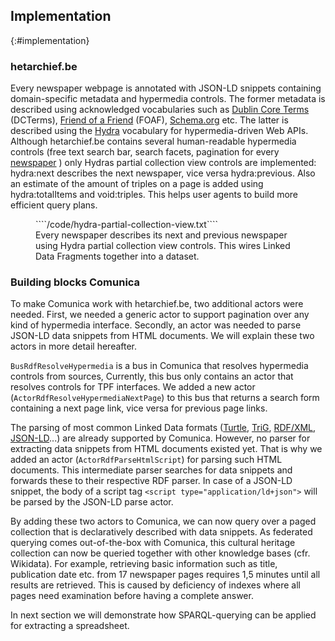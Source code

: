 ## Implementation
{:#implementation}

### hetarchief.be

Every newspaper webpage is annotated with JSON-LD snippets containing domain-specific metadata and hypermedia controls. The former metadata is described using acknowledged vocabularies such as [Dublin Core Terms](http://dublincore.org/documents/dcmi-terms/) (DCTerms), [Friend of a Friend](http://xmlns.com/foaf/spec/) (FOAF), [Schema.org](https://schema.org/) etc. The latter is described using the [Hydra](https://www.hydra-cg.com/spec/latest/core) vocabulary for hypermedia-driven Web APIs. Although hetarchief.be contains several human-readable hypermedia controls (free text search bar, search facets, pagination for every [newspaper](https://hetarchief.be/nl/media/brief-van-den-soldaat-aan-zijne-verdrukte-medeburgers/I2STYUAOpmFKmbFRXNmV0PTp) ) only Hydras partial collection view controls are implemented: hydra:next describes the next newspaper, vice versa hydra:previous. Also an estimate of the amount of triples on a page is added using hydra:totalItems and void:triples. This helps user agents to build more efficient query plans.

<figure id="partial-collection-controls" class="figure">
 ````/code/hydra-partial-collection-view.txt````
<figcaption markdown="block">
Every newspaper describes its next and previous newspaper using Hydra partial collection view controls. This wires Linked Data Fragments together into a dataset.
</figcaption>
</figure>

<!-- In order to lower the barrier for automated Open Data reuse, information responses add the [Cross-Origin Resource Sharing](https://www.w3.org/TR/cors/) (CORS) header: _Access-Control-Allow-Origin: *_ . 
Not all metadata of a newspaper falls under an Open License. In the process of digitizing these newspapers, [Optical Character Recognition](https://nl.wikipedia.org/wiki/Optical_character_recognition) (OCR) is applied. According to the [European copyright legislation](https://eur-lex.europa.eu/eli/dir/2001/29/oj) content is still reserved by default 70 years after the death of the last author. This implies that these scanned texts cannot be published provisionally as Open Data. This is solved by publishing the OCR text in a seperate Linked Data document covered by a different [terms of use](https://hetarchief.be/nl/gebruiksvoorwaarden). This also keeps the fragment size lean as such a [document](https://hetarchief.be/nl/media/brief-van-den-soldaat-aan-zijne-verdrukte-medeburgers/I2STYUAOpmFKmbFRXNmV0PTp/ocr) measures easily 50 kilobytes for four newspaper pages. -->

### Building blocks Comunica

To make Comunica work with hetarchief.be, two additional actors were needed.
First, we needed a generic actor to support pagination over any kind of hypermedia interface.
Secondly, an actor was needed to parse JSON-LD data snippets from HTML documents.
We will explain these two actors in more detail hereafter.

`BusRdfResolveHypermedia` is a bus in Comunica that resolves hypermedia controls from sources,
Currently, this bus only contains an actor that resolves controls for TPF interfaces.
We added a new actor (`ActorRdfResolveHypermediaNextPage`) to this bus that returns a search form containing a next page link, vice versa for previous page links.

The parsing of most common Linked Data formats ([Turtle](https://www.w3.org/TR/turtle/), [TriG](https://www.w3.org/TR/trig/), [RDF/XML](https://www.w3.org/TR/rdf-syntax-grammar/), [JSON-LD](https://www.w3.org/2018/jsonld-cg-reports/json-ld/)...) are already supported by Comunica.
However, no parser for extracting data snippets from HTML documents existed yet.
That is why we added an actor (`ActorRdfParseHtmlScript`) for parsing such HTML documents.
This intermediate parser searches for data snippets and forwards these to their respective RDF parser.
In case of a JSON-LD snippet, the body of a script tag  `<script type="application/ld+json">` will be parsed by the JSON-LD parse actor.

By adding these two actors to Comunica, we can now query over a paged collection that is declaratively described with data snippets. As federated querying comes out-of-the-box with Comunica, this cultural heritage collection can now be queried together with other knowledge bases (cfr. Wikidata). For example, retrieving basic information such as title, publication date etc. from 17 newspaper pages requires 1,5 minutes until all results are retrieved. This is caused by deficiency of indexes where all pages need examination before having a complete answer.

<!-- <figure id="federated-querying-comunica" class="listing">
````/code/federated-querying-comunica.txt````
<figcaption markdown="block">
SPARQL-query over a paged collection of hetarchief.be and the TPF interface of Wikidata using the JavaScript-based command line interface of Comunica.
</figcaption>
</figure> -->

In next section we will demonstrate how SPARQL-querying can be applied for extracting a spreadsheet.